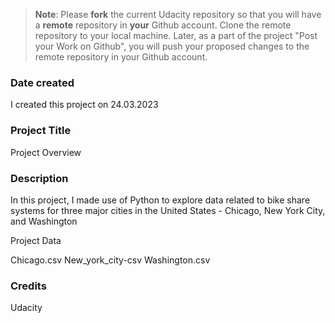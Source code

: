 > **Note**: Please **fork** the current Udacity repository so that you will have a **remote** repository in **your** Github account. Clone the remote repository to your local machine. Later, as a part of the project "Post your Work on Github", you will push your proposed changes to the remote repository in your Github account.

### Date created

I created this project on 24.03.2023

### Project Title

Project Overview

### Description

In this project, I made use of Python to explore data related to bike share systems for three major cities in the United States - Chicago, New York City, and Washington

Project Data

Chicago.csv
New_york_city-csv
Washington.csv

### Credits

Udacity
